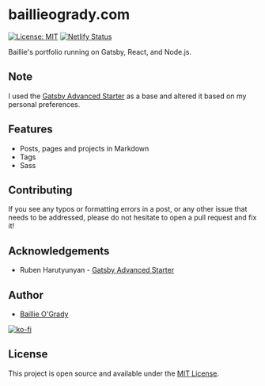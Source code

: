 # baillieogrady.com

[![License: MIT](https://img.shields.io/badge/License-MIT-blue.svg)](https://opensource.org/licenses/MIT) [![Netlify Status](https://api.netlify.com/api/v1/badges/0a51d0e9-f611-4dd8-887f-fc1889e68540/deploy-status)](https://app.netlify.com/sites/focused-khorana-46bffa/deploys)

Baillie's portfolio running on Gatsby, React, and Node.js.

## Note

I used the [Gatsby Advanced Starter](https://github.com/vagr9k/gatsby-advanced-starter/) as a base and altered it based on my personal preferences.

## Features

- Posts, pages and projects in Markdown
- Tags
- Sass

## Contributing

If you see any typos or formatting errors in a post, or any other issue that needs to be addressed, please do not hesitate to open a pull request and fix it!

## Acknowledgements

- Ruben Harutyunyan - [Gatsby Advanced Starter](https://github.com/vagr9k/gatsby-advanced-starter/)

## Author

- [Baillie O'Grady](https://www.baillieogrady.com)

[![ko-fi](https://www.ko-fi.com/img/githubbutton_sm.svg)](https://ko-fi.com/baillieogrady)

## License

This project is open source and available under the [MIT License](LICENSE).

